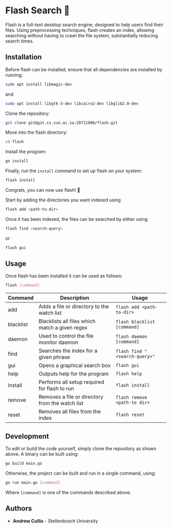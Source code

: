 # Flash Search 🔦

Flash is a full-text desktop search engine, designed to help users find their files. Using preprocessing techniques, flash creates an index, allowing searching without having to crawl the file system, substantially reducing search times.

## Installation

Before flash can be installed, ensure that all dependencies are installed by running:

```sh
sudo apt install libmagic-dev
```
and
```sh
sudo apt install libgtk-3-dev libcairo2-dev libglib2.0-dev
```

Clone the repository:

``` sh
git clone git@git.cs.sun.ac.za:20721900/flash.git
```

Move into the flash directory:

``` sh
cd flash
```

Install the program:

``` sh
go install
```

Finally, run the `install` command to set up flash on your system:
```sh
flash install
```

Congrats, you can now use flash! 🎉

Start by adding the directories you want indexed using

```sh
flash add <path-to-dir>
```
Once it has been indexed, the files can be searched by either using
```sh
flash find <search-query>
```
or 
```sh
flash gui
```

## Usage

Once flash has been installed it can be used as follows:

``` sh
flash [command]
```

| Command   | Description                                     | Usage                         |
|-----------|-------------------------------------------------|-------------------------------|
| add       | Adds a file or directory to the watch list      | `flash add <path-to-dir>`     |
| blacklist | Blacklists all files which match a given regex  | `flash blacklist [command]`   |
| daemon    | Used to control the file monitor daemon         | `flash daemon [command]`      |
| find      | Searches the index for a given phrase           | `flash find "<search-query>"` |
| gui       | Opens a graphical search box                   | `flash gui`                   |
| help      | Outputs help for the program                    | `flash help`                  |
| install   | Performs all setup required for flash to run    | `flash install`               |
| remove    | Removes a file or directory from the watch list | `flash remove <path-to dir>`  |
| reset     | Removes all files from the index                | `flash reset`                 |

## Development

To edit or build the code yourself, simply clone the repository as shown above.
A binary can be built using:

``` sh
go build main.go
```

Otherwise, the project can be built and run in a single command, using:

``` sh
go run main.go [command]
```
Where `[command]` is one of the commands described above.

## Authors

* **Andrew Cullis** - Stellenbosch University   
